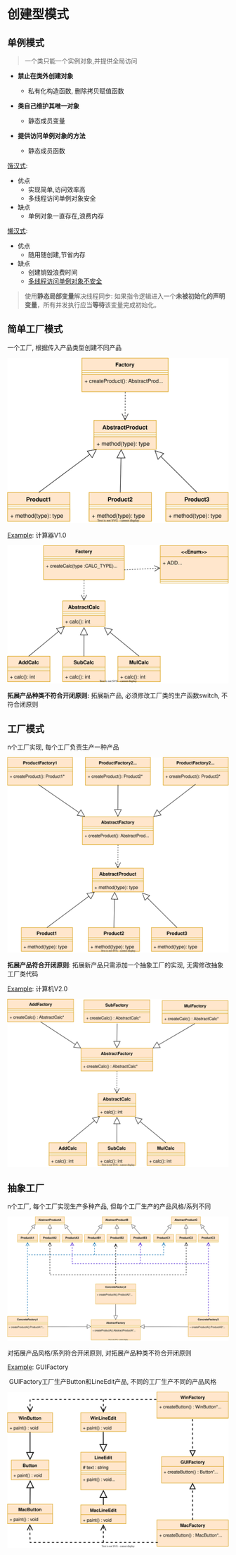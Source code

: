 # 创建型模式

## 单例模式

> 一个类只能一个实例对象,并提供全局访问

- **禁止在类外创建对象**
  - 私有化构造函数, 删除拷贝赋值函数
- **类自己维护其唯一对象**
  - 静态成员变量

- **提供访问单例对象的方法**
  - 静态成员函数

[饿汉式](./Singleton/Singleton1.cpp):

- 优点
  - 实现简单,访问效率高	
  - 多线程访问单例对象安全
- 缺点
  - 单例对象一直存在,浪费内存

[懒汉式](./Singleton/Singleton2.cpp):

- 优点
  - 随用随创建,节省内存
- 缺点
  - 创建销毁浪费时间
  - [多线程访问单例对象不安全](./Singleton/Singleton2_multhread.cpp)

> 使用**静态局部变量**解决线程同步: 如果指令逻辑进入一个**未被初始化的声明变量**，所有并发执行应当**等待**该变量完成初始化。



## 简单工厂模式

一个工厂, 根据传入产品类型创建不同产品

<img src="./assets/SimpleFactory.svg"  />

[Example](./SimpleFactory/SimpleFactory.cpp): 计算器V1.0

![](./assets/SimpleFactory_Calc.svg)

**拓展产品种类不符合开闭原则:** 拓展新产品, 必须修改工厂类的生产函数switch, 不符合闭原则



## 工厂模式

n个工厂实现, 每个工厂负责生产一种产品 

![](./assets/FactoryMethod.svg)

**拓展产品符合开闭原则**: 拓展新产品只需添加一个抽象工厂的实现, 无需修改抽象工厂类代码



[Example](./FactoryMethod/FactoryMethod.cpp): 计算机V2.0

![](./assets/FactoryMethod_Calc.svg) 



## 抽象工厂

n个工厂, 每个工厂实现生产多种产品, 但每个工厂生产的产品风格/系列不同

![](./assets/AbstractFactory.svg)

对拓展产品风格/系列符合开闭原则, 对拓展产品种类不符合开闭原则



[Example](./AbstractFactory/AbstractFactory.cpp): GUIFactory

​	GUIFactory工厂生产Button和LineEdit产品, 不同的工厂生产不同的产品风格

![](./assets/AbstractFactory_Example.svg)